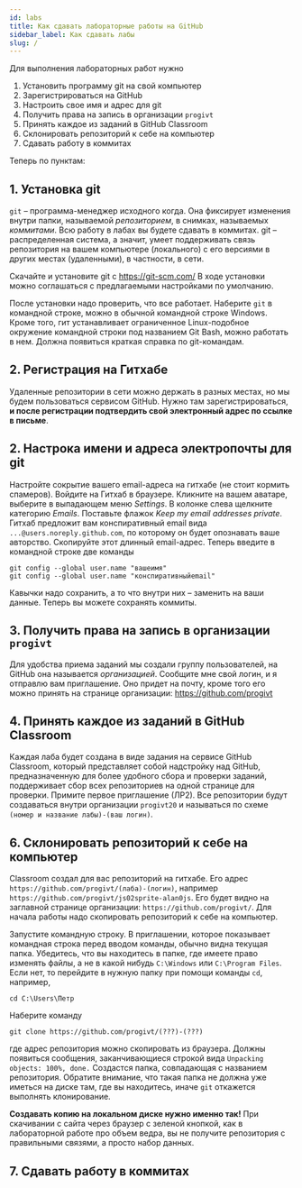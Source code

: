```yaml
---
id: labs
title: Как сдавать лабораторные работы на GitHub
sidebar_label: Как сдавать лабы
slug: /
---
```


Для выполнения лабораторных работ нужно

1. Установить программу git на свой компьютер
2. Зарегистрироваться на GitHub
3. Настроить свое имя и адрес для git
4. Получить права на запись в организации `progivt` 
5. Принять каждое из заданий в GitHub Classroom
6. Склонировать репозиторий к себе на компьютер
7. Сдавать работу в коммитах

Теперь по пунктам:

## 1. Установка git

`git` – программа-менеджер исходного когда. Она фиксирует изменения внутри папки, называемой *репозиторием*, в снимках, называемых *коммитами*. Всю работу в лабах вы будете сдавать в коммитах. git – распределенная система, а значит, умеет поддерживать связь репозитория на вашем компьютере (локального) с его версиями в других местах (удаленными), в частности, в сети.

Скачайте и установите git с https://git-scm.com/ В ходе установки можно соглашаться с предлагаемыми настройками по умолчанию.

После установки надо проверить, что все работает. Наберите `git` в командной строке, можно в обычной командной строке Windows. Кроме того, гит устанавливает ограниченное Linux-подобное окружение командной строки под названием Git Bash, можно работать в нем. Должна появиться краткая справка по git-командам.


## 2. Регистрация на Гитхабе

Удаленные репозитории в сети можно держать в разных местах, но мы будем пользоваться сервисом GitHub. Нужно там зарегистрироваться, **и после регистрации подтвердить свой электронный адрес по ссылке в письме**.


## 2. Настрока имени и адреса электропочты для git
Настройте сокрытие вашего email-адреса на гитхабе (не стоит кормить спамеров). Войдите на Гитхаб в браузере. Кликните на вашем аватаре, выберите в выпадающем меню *Settings*. В колонке слева щелкните категорию *Emails*. Поставьте флажок *Keep my email addresses private*. Гитхаб предложит вам конспиративный email вида `...@users.noreply.github.com`, по которому он будет опознавать ваше авторство. Скопируйте этот длинный email-адрес. Теперь введите в командной строке две команды
    
    git config --global user.name "вашеимя"
    git config --global user.name "конспиративныйemail"

Кавычки надо сохранить, а то что внутри них – заменить на ваши данные. Теперь вы можете сохранять коммиты.


## 3. Получить права на запись в организации `progivt` 

Для удобства приема заданий мы создали группу пользователей, на GitHub она называется *организацией*. Сообщите мне свой логин, и я отправлю вам приглашение. Оно придет на почту, кроме того его можно принять на странице организации: https://github.com/progivt


## 4. Принять каждое из заданий в GitHub Classroom

Каждая лаба будет создана в виде задания на сервисе GitHub Classroom, который представляет собой надстройку над GitHub, предназначенную для более удобного сбора и проверки заданий, поддерживает сбор всех репозиториев на одной странице для проверки. Примите первое приглашение (ЛР2). Все репозитории будут создаваться внутри организации `progivt20` и называться по схеме `(номер и название лабы)-(ваш логин)`. 


## 6. Склонировать репозиторий к себе на компьютер

Classroom создал для вас репозиторий на гитхабе. Его адрес `https://github.com/progivt/(лаба)-(логин)`, например `https://github.com/progivt/js02sprite-alan0js`. Его будет видно на заглавной странице организации: `https://github.com/progivt/`. Для начала работы надо скопировать репозиторий к себе на компьютер.

Запустите командную строку. В приглашении, которое показывает командная строка перед вводом команды, обычно видна текущая папка. Убедитесь, что вы находитесь в папке, где имеете право изменять файлы, а не в какой нибудь `C:\Windows` или `C:\Program Files`. Если нет, то перейдите в нужную папку при помощи команды `cd`, например,

    cd C:\Users\Петр

Наберите команду

    git clone https://github.com/progivt/(???)-(???)

где адрес репозитория можно скопировать из браузера. Должны появиться сообщения, заканчивающиеся строкой вида `Unpacking objects: 100%, done.` Создастся папка, совпадающая с названием репозитория. Обратите внимание, что такая папка не должна уже иметься на диске там, где вы находитесь, иначе `git` откажется выполнять клонирование.

**Создавать копию на локальном диске нужно именно так!** При скачивании с сайта через браузер с зеленой кнопкой, как в лабораторной работе про объем ведра, вы не получите репозитория с правильными связями, а просто набор данных.



## 7. Сдавать работу в коммитах



